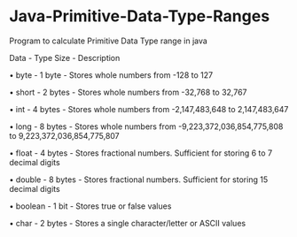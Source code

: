 # Java-Primitive-Data-Type-Ranges
Program to calculate Primitive Data Type range in java


Data - Type	Size - Description 

• byte - 1 byte - Stores whole numbers from -128 to 127

• short - 2 bytes - Stores whole numbers from -32,768 to 32,767

• int - 4 bytes - Stores whole numbers from -2,147,483,648 to 2,147,483,647

• long - 8 bytes - Stores whole numbers from -9,223,372,036,854,775,808 to 9,223,372,036,854,775,807

• float - 4 bytes - Stores fractional numbers. Sufficient for storing 6 to 7 decimal digits

• double - 8 bytes - Stores fractional numbers. Sufficient for storing 15 decimal digits

• boolean - 1 bit - Stores true or false values

• char - 2 bytes - Stores a single character/letter or ASCII values
